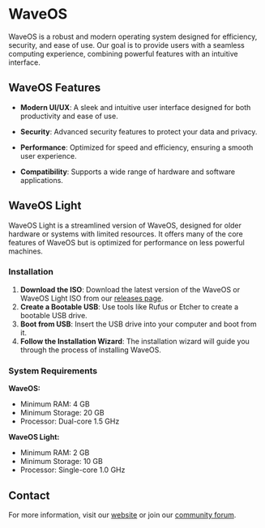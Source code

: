 # WaveOS

WaveOS is a robust and modern operating system designed for efficiency, security, and ease of use. Our goal is to provide users with a seamless computing experience, combining powerful features with an intuitive interface.

## WaveOS Features

- **Modern UI/UX**: A sleek and intuitive user interface designed for both productivity and ease of use.
- **Security**: Advanced security features to protect your data and privacy.
- **Performance**: Optimized for speed and efficiency, ensuring a smooth user experience. 
  
- **Compatibility**: Supports a wide range of hardware and software applications.

## WaveOS Light

WaveOS Light is a streamlined version of WaveOS, designed for older hardware or systems with limited resources. It offers many of the core features of WaveOS but is optimized for performance on less powerful machines.


### Installation

1. **Download the ISO**: Download the latest version of the WaveOS or WaveOS Light ISO from our [releases page](path/to/releases).
2. **Create a Bootable USB**: Use tools like Rufus or Etcher to create a bootable USB drive.
3. **Boot from USB**: Insert the USB drive into your computer and boot from it.
4. **Follow the Installation Wizard**: The installation wizard will guide you through the process of installing WaveOS.

### System Requirements

**WaveOS:**

- Minimum RAM: 4 GB
- Minimum Storage: 20 GB
- Processor: Dual-core 1.5 GHz

**WaveOS Light:**

- Minimum RAM: 2 GB
- Minimum Storage: 10 GB
- Processor: Single-core 1.0 GHz

## Contact

For more information, visit our [website](path/to/website) or join our [community forum](path/to/forum).

